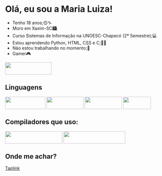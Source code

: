 # Olá, eu sou a Maria Luiza!
- Tenho 18 anos;😊♑
- Moro em Xaxim-SC🏙
- Curso Sistemas de Informação na UNOESC-Chapecó (2º Semestre);💻
- Estou aprendendo Python, HTML, CSS e C;👩‍💻
- Não estou trabalhando no momento;🙁
- Gamer🎮
<img height="40" width="150" src="https://img.shields.io/badge/PlayStation-003791?style=for-the-badge&logo=playstation&logoColor=white">

## Linguagens

<div style="display: in line block">
  <img align="center" height="40" width="130" src="https://img.shields.io/badge/Python-3776AB?style=for-the-badge&logo=python&logoColor=white">
  <img align="center" height="40" width="120" src="https://img.shields.io/badge/HTML5-E34F26?style=for-the-badge&logo=html5&logoColor=white">
  <img align="center" height="40" width="120" src="https://img.shields.io/badge/CSS3-1572B6?style=for-the-badge&logo=css3&logoColor=white">
  <img align="center" height="40" width="90" src="https://img.shields.io/badge/C-00599C?style=for-the-badge&logo=c&logoColor=white">
</div>

## Compiladores que uso:

<div style="display: in line block">
  <img align="center" height="40" width="185" src="https://img.shields.io/badge/pycharm-143?style=for-the-badge&logo=pycharm&logoColor=black&color=black&labelColor=green">
  <img align="center" height="40" width="200" src="https://img.shields.io/badge/Visual_Studio_Code-0078D4?style=for-the-badge&logo=visual%20studio%20code&logoColor=white">
</div>

## Onde me achar?
<a href="https://taplink.cc/maria_mlmf">Taplink</a>
